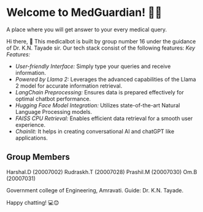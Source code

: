 # Welcome to MedGuardian! 🚀🤖
A place where you will get answer to your every medical query.

Hi there, 👋 This medicalbot is built by group number 16 under the guidance of Dr. K.N. Tayade sir. Our tech stack consist of the following features:
*Key Features:*

* *User-friendly Interface:* Simply type your queries and receive information.
* *Powered by Llama 2:* Leverages the advanced capabilities of the Llama 2 model for accurate information retrieval.
* *LangChain Preprocessing:* Ensures data is prepared effectively for optimal chatbot performance.
* *Hugging Face Model Integration:* Utilizes state-of-the-art Natural Language Processing models.
* *FAISS CPU Retrieval:* Enables efficient data retrieval for a smooth user experience.
* *Chainlit:* It helps in creating conversational AI and chatGPT like applications.


## Group Members 
Harshal.D (20007002)
Rudraskh.T (20007028)
Prashil.M (20007030)
Om.B (20007031)

Government college of Engineering, Amravati.
Guide: Dr. K.N. Tayade.

Happy chatting! 💻😊

